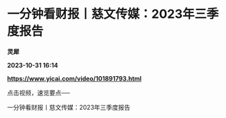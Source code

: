 # 一分钟看财报丨慈文传媒：2023年三季度报告
**灵犀**

**2023-10-31 16:14**

**https://www.yicai.com/video/101891793.html**

点击视频，速览要点──

一分钟看财报丨慈文传媒：2023年三季度报告